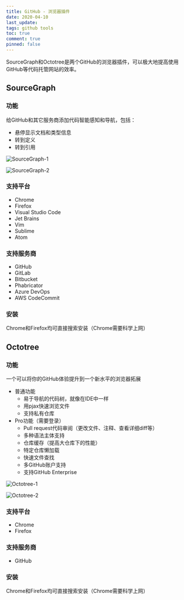 ```yaml
---
title: GitHub - 浏览器插件
date: 2020-04-10
last_update: 
tags: github tools
toc: true
comment: true
pinned: false
---
```


SourceGraph和Octotree是两个GitHub的浏览器插件，可以极大地提高使用GitHub等代码托管网站的效率。

## SourceGraph

### 功能

给GitHub和其它服务商添加代码智能感知和导航，包括：

- 悬停显示文档和类型信息
- 转到定义
- 转到引用

![SourceGraph-1](https://hyperzsb-images.oss-cn-beijing.aliyuncs.com/blog/2020-04-10-git-browser-tools/SourceGraph-1.jpg)

![SourceGraph-2](https://hyperzsb-images.oss-cn-beijing.aliyuncs.com/blog/2020-04-10-git-browser-tools/SourceGraph-2.jpg)

### 支持平台

- Chrome
- Firefox
- Visual Studio Code
- Jet Brains
- Vim
- Sublime
- Atom

### 支持服务商

- GitHub
- GitLab
- Bitbucket
- Phabricator
- Azure DevOps
- AWS CodeCommit

### 安装

Chrome和Firefox均可直接搜索安装（Chrome需要科学上网）

## Octotree

### 功能

一个可以将你的GitHub体验提升到一个新水平的浏览器拓展

- 普通功能
  - 易于导航的代码树，就像在IDE中一样
  - 用pjax快速浏览文件
  - 支持私有仓库
- Pro功能（需要登录）
  - Pull request代码审阅（更改文件、注释、查看详细diff等）
  - 多种语法主体支持
  - 仓库缓存（提高大仓库下的性能）
  - 特定仓库懒加载
  - 快速文件查找
  - 多GitHub账户支持
  - 支持GitHub Enterprise

![Octotree-1](https://hyperzsb-images.oss-cn-beijing.aliyuncs.com/blog/2020-04-10-git-browser-tools/Octotree-1.jpg)

![Octotree-2](https://hyperzsb-images.oss-cn-beijing.aliyuncs.com/blog/2020-04-10-git-browser-tools/Octotree-2.jpg)

### 支持平台

- Chrome
- Firefox

### 支持服务商

- GitHub

### 安装

Chrome和Firefox均可直接搜索安装（Chrome需要科学上网）

